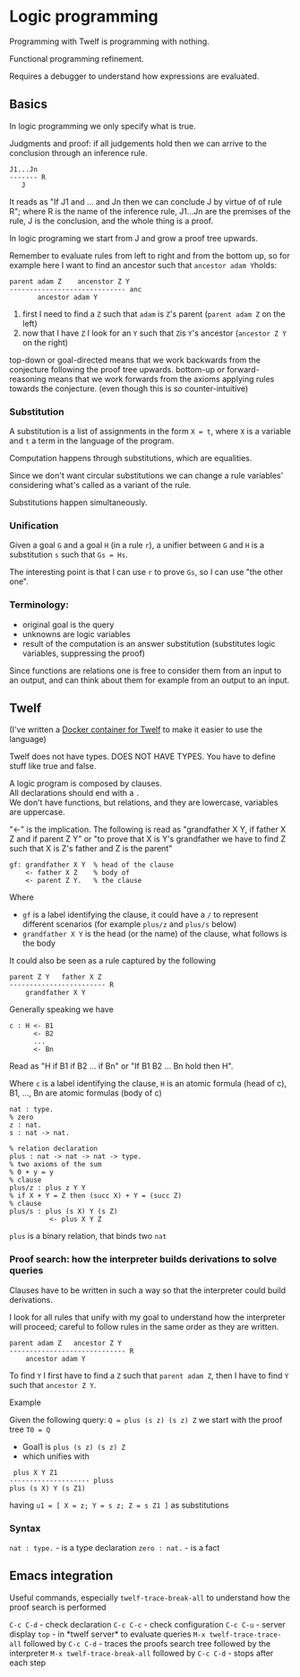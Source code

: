 # Logic programming

Programming with Twelf is programming with nothing.

Functional programming refinement.

Requires a debugger to understand how expressions are evaluated.

## Basics

In logic programming we only specify what is true.

Judgments and proof: if all judgements hold then we can arrive to the conclusion through an inference rule. 

```
J1...Jn
------- R
   J
```

It reads as "If J1 and ... and Jn then we can conclude J by virtue of of rule 
R"; where R is the name of the inference rule, J1...Jn are the premises of the
rule, J is the conclusion, and the whole thing is a proof.

In logic programing we start from J and grow a proof tree upwards.

Remember to evaluate rules from left to right and from the bottom up, so for example here I want to find an ancestor
such that `ancestor adam Y`holds:

```
parent adam Z    ancenstor Z Y
----------------------------- anc
       ancestor adam Y
```

1) first I need to find a `Z` such that `adam` is `Z`'s parent (`parent adam Z` on the left)
2) now that I have `Z` I look for an `Y` such that `Z`is `Y`'s ancestor (`ancestor Z Y` on the right)

top-down or goal-directed means that we work backwards from the conjecture following the proof tree upwards.
bottom-up or forward-reasoning means that we work forwards from the axioms applying rules towards the conjecture.
(even though this is *so* counter-intuitive)

### Substitution

A substitution is a list of assignments in the form `X = t`, where `X` is a variable and `t` a term in the language of the program.

Computation happens through substitutions, which are equalities.

Since we don't want circular substitutions we can change a rule variables' considering what's called as a variant of the rule.

Substitutions happen simultaneously.

### Unification

Given a goal `G` and a goal `H` (in a rule `r`), a unifier between `G` and `H` is a substitution
`s` such that `Gs = Hs`.

The interesting point is that I can use `r` to prove `Gs`, so I can use "the other one".

### Terminology:

 * original goal is the query 
 * unknowns are logic variables
 * result of the computation is an answer substitution (substitutes logic variables, suppressing the proof)

Since functions are relations one is free to consider them from an input to an output, and can think about them for example from an output to an input.

## Twelf

(I've written a [Docker container for Twelf](https://github.com/lazywithclass/twelf-docker) to make it easier to use the language)

Twelf does not have types. DOES NOT HAVE TYPES. You have to define stuff like true and false.

A logic program is composed by clauses.<br />
All declarations should end with a `.`<br />
We don't have functions, but relations, and they are lowercase, variables are uppercase.<br />

"<-" is the implication. The following is read as "grandfather X Y, if father X Z and if parent Z Y" or "to prove that X is Y's grandfather we have to find Z such that 
X is Z's father and Z is the parent"

``` twelf
gf: grandfather X Y  % head of the clause
    <- father X Z    % body of 
    <- parent Z Y.   % the clause
```

Where
* `gf` is a label identifying the clause, it could have a `/` to represent different scenarios (for example `plus/z` and `plus/s` below)
* `grandfather X Y` is the head (or the name) of the clause, what follows is the body

It could also be seen as a rule captured by the following

```
parent Z Y   father X Z
------------------------ R
    grandfather X Y
```

Generally speaking we have

```twelf
c : H <- B1
      <- B2
      ...
      <- Bn
```

Read as "H if B1 if B2 ... if Bn" or "If B1 B2 ... Bn hold then H".

Where `c` is a label identifying the clause, `H` is an atomic formula (head of c), B1, ..., Bn are atomic formulas (body of c)

``` twelf
nat : type.
% zero
z : nat.
s : nat -> nat.

% relation declaration
plus : nat -> nat -> nat -> type.
% two axioms of the sum
% 0 + y = y
% clause
plus/z : plus z Y Y
% if X + Y = Z then (succ X) + Y = (succ Z)
% clause
plus/s : plus (s X) Y (s Z)
          <- plus X Y Z
```

`plus` is a binary relation, that binds two `nat`

### Proof search: how the interpreter builds derivations to solve queries

Clauses have to be written in such a way so that the interpreter could build derivations.

I look for all rules that unify with my goal to understand how the interpreter will proceed;
careful to follow rules in the same order as they are written.

```
parent adam Z   ancestor Z Y
----------------------------- R
    ancestor adam Y
```

To find `Y` I first have to find a `Z` such that `parent adam Z`, then I have to find `Y` such that `ancestor Z Y`.

Example

Given the following query: `Q = plus (s z) (s z) Z` we start with the proof tree `T0 = Q`
 * Goal1 is `plus (s z) (s z) Z`
 * which unifies with 
```
 plus X Y Z1
-------------------- pluss
plus (s X) Y (s Z1)
```
having `u1 = [ X = z; Y = s z; Z = s Z1 ]` as substitutions

### Syntax

`nat : type.` - is a type declaration
`zero : nat.` - is a fact

## Emacs integration

Useful commands, especially `twelf-trace-break-all` to understand how the proof search is performed

`C-c C-d` - check declaration
`C-c C-c` - check configuration
`C-c C-u` - server display
`top` - in \*twelf server\* to evaluate queries
`M-x twelf-trace-trace-all` followed by `C-c C-d` - traces the proofs search tree followed by the interpreter
`M-x twelf-trace-break-all` followed by `C-c C-d` - stops after each step
